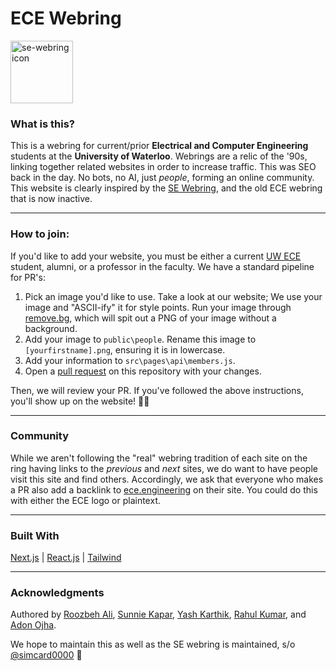 # ECE Webring

<img alt="se-webring icon" src="https://github.com/roozbehali/ece_webring/blob/main/public/ece_ascii.svg" width="100" height="100">

### What is this?
This is a webring for current/prior **Electrical and Computer Engineering** students at the **University of Waterloo**. Webrings are a relic of the '90s, linking together related websites in order to increase traffic. This was SEO back in the day. No bots, no AI, just _people_, forming an online community. This website is clearly inspired by the [SE Webring](https://se-webring.xyz/), and the old ECE webring that is now inactive.

---
### How to join:
If you'd like to add your website, you must be either a current [UW ECE](https://uwaterloo.ca/future-students/programs/computer-engineering) student, alumni, or a professor in the faculty. We have a standard pipeline for PR's:
1. Pick an image you'd like to use. Take a look at our website; We use your image and "ASCII-ify" it for style points. Run your image through [remove.bg](https://www.remove.bg/), which will spit out a PNG of your image without a background.
2. Add your image to `public\people`. Rename this image to `[yourfirstname].png`, ensuring it is in lowercase.
3. Add your information to `src\pages\api\members.js`.
4. Open a [pull request](https://github.com/roozbehali/ece_webring/pulls) on this repository with your changes.
 
Then, we will review your PR. If you've followed the above instructions, you'll show up on the website! 🧙🏻

---
### Community
While we aren't following the "real" webring tradition of each site on the ring having links to the _previous_ and _next_ sites, we do want to have people visit this site and find others. Accordingly, we ask that everyone who makes a PR also add a backlink to [ece.engineering](https://ece.engineering/) on their site. You could do this with either the ECE logo or plaintext.

---
### Built With
[Next.js](https://nextjs.org/) | [React.js](https://react.dev/) | [Tailwind](https://tailwindcss.com/)

---
### Acknowledgments
Authored by [Roozbeh Ali](https://github.com/roozbehali), [Sunnie Kapar](https://github.com/sunniekapar), [Yash Karthik](https://github.com/YashKarthik), [Rahul Kumar](https://github.com/rahulbkumar), and [Adon Ojha](https://github.com/a4ojha). 

We hope to maintain this as well as the SE webring is maintained, s/o [@simcard0000](https://github.com/simcard0000) 🚀
